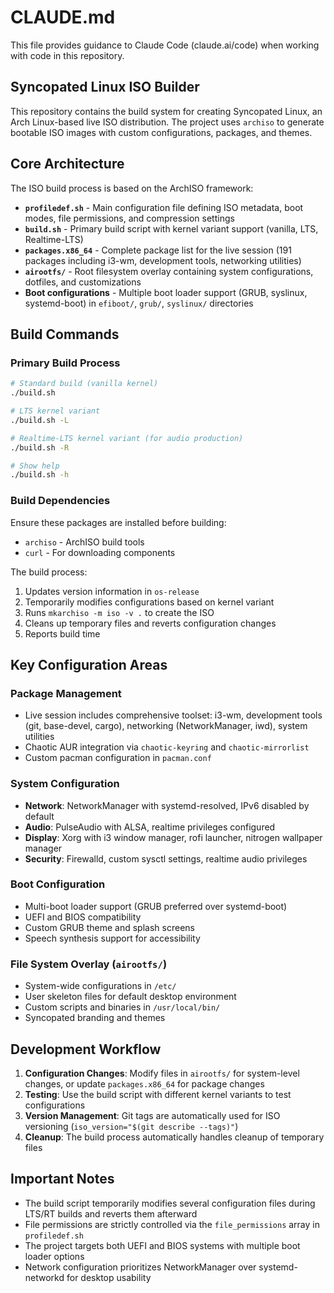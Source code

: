 # CLAUDE.md

This file provides guidance to Claude Code (claude.ai/code) when working with code in this repository.

## Syncopated Linux ISO Builder

This repository contains the build system for creating Syncopated Linux, an Arch Linux-based live ISO distribution. The project uses `archiso` to generate bootable ISO images with custom configurations, packages, and themes.

## Core Architecture

The ISO build process is based on the ArchISO framework:

- **`profiledef.sh`** - Main configuration file defining ISO metadata, boot modes, file permissions, and compression settings
- **`build.sh`** - Primary build script with kernel variant support (vanilla, LTS, Realtime-LTS)
- **`packages.x86_64`** - Complete package list for the live session (191 packages including i3-wm, development tools, networking utilities)
- **`airootfs/`** - Root filesystem overlay containing system configurations, dotfiles, and customizations
- **Boot configurations** - Multiple boot loader support (GRUB, syslinux, systemd-boot) in `efiboot/`, `grub/`, `syslinux/` directories

## Build Commands

### Primary Build Process
```bash
# Standard build (vanilla kernel)
./build.sh

# LTS kernel variant
./build.sh -L

# Realtime-LTS kernel variant (for audio production)
./build.sh -R

# Show help
./build.sh -h
```

### Build Dependencies
Ensure these packages are installed before building:
- `archiso` - ArchISO build tools
- `curl` - For downloading components

The build process:
1. Updates version information in `os-release`
2. Temporarily modifies configurations based on kernel variant
3. Runs `mkarchiso -m iso -v .` to create the ISO
4. Cleans up temporary files and reverts configuration changes
5. Reports build time

## Key Configuration Areas

### Package Management
- Live session includes comprehensive toolset: i3-wm, development tools (git, base-devel, cargo), networking (NetworkManager, iwd), system utilities
- Chaotic AUR integration via `chaotic-keyring` and `chaotic-mirrorlist`
- Custom pacman configuration in `pacman.conf`

### System Configuration
- **Network**: NetworkManager with systemd-resolved, IPv6 disabled by default
- **Audio**: PulseAudio with ALSA, realtime privileges configured
- **Display**: Xorg with i3 window manager, rofi launcher, nitrogen wallpaper manager
- **Security**: Firewalld, custom sysctl settings, realtime audio privileges

### Boot Configuration
- Multi-boot loader support (GRUB preferred over systemd-boot)
- UEFI and BIOS compatibility
- Custom GRUB theme and splash screens
- Speech synthesis support for accessibility

### File System Overlay (`airootfs/`)
- System-wide configurations in `/etc/`
- User skeleton files for default desktop environment
- Custom scripts and binaries in `/usr/local/bin/`
- Syncopated branding and themes

## Development Workflow

1. **Configuration Changes**: Modify files in `airootfs/` for system-level changes, or update `packages.x86_64` for package changes
2. **Testing**: Use the build script with different kernel variants to test configurations
3. **Version Management**: Git tags are automatically used for ISO versioning (`iso_version="$(git describe --tags)"`)
4. **Cleanup**: The build process automatically handles cleanup of temporary files

## Important Notes

- The build script temporarily modifies several configuration files during LTS/RT builds and reverts them afterward
- File permissions are strictly controlled via the `file_permissions` array in `profiledef.sh`
- The project targets both UEFI and BIOS systems with multiple boot loader options
- Network configuration prioritizes NetworkManager over systemd-networkd for desktop usability
